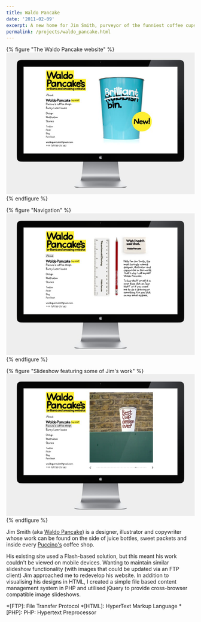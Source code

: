 ```yaml
---
title: Waldo Pancake
date: '2011-02-09'
excerpt: A new home for Jim Smith, purveyor of the funniest coffee cups.
permalink: /projects/waldo_pancake.html
---
```

{% figure "The Waldo Pancake website" %}
![](/assets/images/projects/waldo_pancake/0.jpg)
{% endfigure %}

{% figure "Navigation" %}
![](/assets/images/projects/waldo_pancake/1.jpg)
{% endfigure %}

{% figure "Slideshow featuring some of Jim's work" %}
![](/assets/images/projects/waldo_pancake/2.jpg)
{% endfigure %}

Jim Smith (aka [Waldo Pancake][1]) is a designer, illustrator and copywriter whose work can be found on the side of juice bottles, sweet packets and inside every [Puccino's][2] coffee shop.

His existing site used a Flash-based solution, but this meant his work couldn't be viewed on mobile devices. Wanting to maintain similar slideshow functionality (with images that could be updated via an FTP client) Jim approached me to redevelop his website. In addition to visualising his designs in HTML, I created a simple file based content management system in PHP and utilised jQuery to provide cross-browser compatible image slideshows.

[1]: http://waldopancake.com/
[2]: http://puccinosworldwide.com/

*[FTP]: File Transfer Protocol
*[HTML]: HyperText Markup Language
*[PHP]: PHP: Hypertext Preprocessor